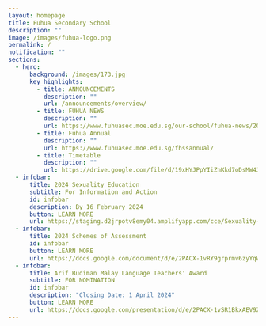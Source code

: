 ```yaml
---
layout: homepage
title: Fuhua Secondary School
description: ""
image: /images/fuhua-logo.png
permalink: /
notification: ""
sections:
  - hero:
      background: /images/173.jpg
      key_highlights:
        - title: ANNOUNCEMENTS
          description: ""
          url: /announcements/overview/
        - title: FUHUA NEWS
          description: ""
          url: https://www.fuhuasec.moe.edu.sg/our-school/fuhua-news/2024s1orientation/
        - title: Fuhua Annual
          description: ""
          url: https://www.fuhuasec.moe.edu.sg/fhssannual/
        - title: Timetable
          description: ""
          url: https://drive.google.com/file/d/19xHYJPpYIiZnKkd7oDsMW4JH5LBGfKoW/view?usp=sharing
  - infobar:
      title: 2024 Sexuality Education
      subtitle: For Information and Action
      id: infobar
      description: By 16 February 2024
      button: LEARN MORE
      url: https://staging.d2jrpotv8emy04.amplifyapp.com/cce/Sexuality-Education/
  - infobar:
      title: 2024 Schemes of Assessment
      id: infobar
      button: LEARN MORE
      url: https://docs.google.com/document/d/e/2PACX-1vRY9grprmv6zyYqW0hD89717TvOn5FemE6IOehli7p5PXoL6l_DSiRBj1OsOOFNQIrJdsUq-UMTTFLJ/pub
  - infobar:
      title: Arif Budiman Malay Language Teachers' Award
      subtitle: FOR NOMINATION
      id: infobar
      description: "Closing Date: 1 April 2024"
      button: LEARN MORE
      url: https://docs.google.com/presentation/d/e/2PACX-1vSR1BkxAEV9Zvk5UrYmXjvQbVqRpvK21lhsKWp7ZXXOrjLzplvyvtXMcEU1vilLoQs9eNuLCd8lfaTM/pub?start=false&loop=false&delayms=3000
---
```

